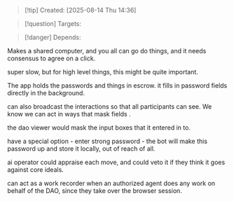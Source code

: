 
>[!tip] Created: [2025-08-14 Thu 14:36]

>[!question] Targets: 

>[!danger] Depends: 

Makes a shared computer, and you all can go do things, and it needs consensus to agree on a click.

super slow, but for high level things, this might be quite important.

The app holds the passwords and things in escrow.  it fills in password fields directly in the background.

can also broadcast the interactions so that all participants can see.  We know we can act in ways that mask fields .

the dao viewer would mask the input boxes that it entered in to.

have a special option - enter strong password - the bot will make this password up and store it locally, out of reach of all.

ai operator could appraise each move, and could veto it if they think it goes against core ideals.

can act as a work recorder when an authorized agent does any work on behalf of the DAO, since they take over the browser session.